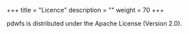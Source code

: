 +++
title = "Licence"
description = ""
weight = 70
+++

pdwfs is distributed under the Apache License (Version 2.0).
